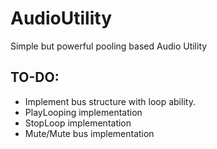 # AudioUtility
Simple but powerful pooling based Audio Utility

## TO-DO:
* Implement bus structure with loop ability.
* PlayLooping implementation
* StopLoop implementation
* Mute/Mute bus implementation
